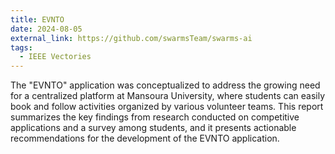 ```yaml
---
title: EVNTO
date: 2024-08-05
external_link: https://github.com/swarmsTeam/swarms-ai
tags:
  - IEEE Vectories
---
```


The "EVNTO" application was conceptualized to address the growing need for a centralized platform at Mansoura University, where students can easily book and follow activities organized by various volunteer teams. This report summarizes the key findings from research conducted on competitive applications and a survey among students, and it presents actionable recommendations for the development of the EVNTO application.

